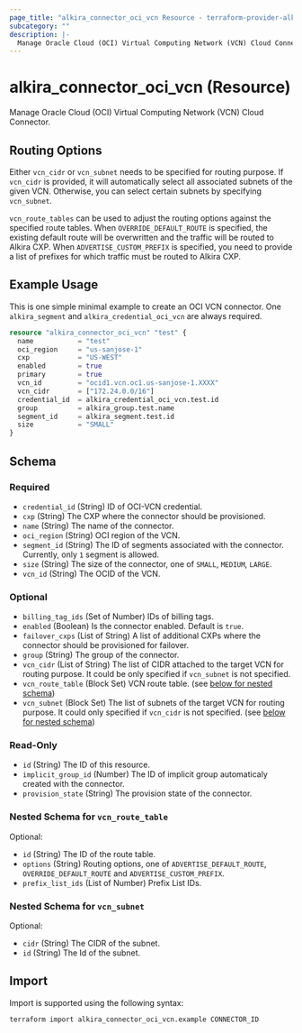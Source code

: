 ```yaml
---
page_title: "alkira_connector_oci_vcn Resource - terraform-provider-alkira"
subcategory: ""
description: |-
  Manage Oracle Cloud (OCI) Virtual Computing Network (VCN) Cloud Connector.
---
```


# alkira_connector_oci_vcn (Resource)

Manage Oracle Cloud (OCI) Virtual Computing Network (VCN) Cloud Connector.

## Routing Options

Either `vcn_cidr` or `vcn_subnet` needs to be specified for routing
purpose.  If `vcn_cidr` is provided, it will automatically select all
associated subnets of the given VCN. Otherwise, you can select
certain subnets by specifying `vcn_subnet`.

`vcn_route_tables` can be used to adjust the routing options against
the specified route tables. When `OVERRIDE_DEFAULT_ROUTE` is
specified, the existing default route will be overwritten and the
traffic will be routed to Alkira CXP.  When `ADVERTISE_CUSTOM_PREFIX`
is specified, you need to provide a list of prefixes for which traffic
must be routed to Alkira CXP.

## Example Usage

This is one simple minimal example to create an OCI VCN connector. One
`alkira_segment` and `alkira_credential_oci_vcn` are always required.

```terraform
resource "alkira_connector_oci_vcn" "test" {
  name           = "test"
  oci_region     = "us-sanjose-1"
  cxp            = "US-WEST"
  enabled        = true
  primary        = true
  vcn_id         = "ocid1.vcn.oc1.us-sanjose-1.XXXX"
  vcn_cidr       = ["172.24.0.0/16"]
  credential_id  = alkira_credential_oci_vcn.test.id
  group          = alkira_group.test.name
  segment_id     = alkira_segment.test.id
  size           = "SMALL"
}
```

<!-- schema generated by tfplugindocs -->
## Schema

### Required

- `credential_id` (String) ID of OCI-VCN credential.
- `cxp` (String) The CXP where the connector should be provisioned.
- `name` (String) The name of the connector.
- `oci_region` (String) OCI region of the VCN.
- `segment_id` (String) The ID of segments associated with the connector. Currently, only `1` segment is allowed.
- `size` (String) The size of the connector, one of `SMALL`, `MEDIUM`, `LARGE`.
- `vcn_id` (String) The OCID of the VCN.

### Optional

- `billing_tag_ids` (Set of Number) IDs of billing tags.
- `enabled` (Boolean) Is the connector enabled. Default is `true`.
- `failover_cxps` (List of String) A list of additional CXPs where the connector should be provisioned for failover.
- `group` (String) The group of the connector.
- `vcn_cidr` (List of String) The list of CIDR attached to the target VCN for routing purpose. It could be only specified if `vcn_subnet` is not specified.
- `vcn_route_table` (Block Set) VCN route table. (see [below for nested schema](#nestedblock--vcn_route_table))
- `vcn_subnet` (Block Set) The list of subnets of the target VCN for routing purpose. It could only specified if `vcn_cidr` is not specified. (see [below for nested schema](#nestedblock--vcn_subnet))

### Read-Only

- `id` (String) The ID of this resource.
- `implicit_group_id` (Number) The ID of implicit group automaticaly created with the connector.
- `provision_state` (String) The provision state of the connector.

<a id="nestedblock--vcn_route_table"></a>
### Nested Schema for `vcn_route_table`

Optional:

- `id` (String) The ID of the route table.
- `options` (String) Routing options, one of `ADVERTISE_DEFAULT_ROUTE`, `OVERRIDE_DEFAULT_ROUTE` and `ADVERTISE_CUSTOM_PREFIX`.
- `prefix_list_ids` (List of Number) Prefix List IDs.


<a id="nestedblock--vcn_subnet"></a>
### Nested Schema for `vcn_subnet`

Optional:

- `cidr` (String) The CIDR of the subnet.
- `id` (String) The Id of the subnet.

## Import

Import is supported using the following syntax:

```shell
terraform import alkira_connector_oci_vcn.example CONNECTOR_ID
```
